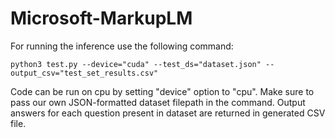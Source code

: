 # Microsoft-MarkupLM

For running the inference use the following command:

`python3 test.py --device="cuda" --test_ds="dataset.json" --output_csv="test_set_results.csv"`

Code can be run on cpu by setting "device" option to "cpu". Make sure to pass our own JSON-formatted dataset filepath in the command. Output answers for each question present in dataset are returned in generated CSV file.
